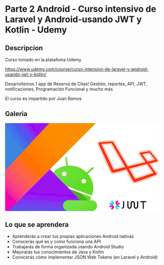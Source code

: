 # Parte 2 Android - Curso intensivo de Laravel y Android-usando JWT y Kotlin - Udemy

## Descripcion 

Curso tomado en la platafoma Udemy

https://www.udemy.com/course/curso-intensivo-de-laravel-y-android-usando-jwt-y-kotlin/

Desarrollemos 1 app de Reserva de Citas! Gestión, reportes, API, JWT, notificaciones, Programación Funcional y mucho más

El curso es impartido por Juan Ramos

## Galeria

![LaravelAndroid.png](/LaravelAndroid.png)

## Lo que se aprendera 

- Aprenderás a crear tus propias aplicaciones Android nativas
- Conocerás qué es y como funciona una API
- Trabajarás de forma organizada usando Android Studio
- Mejorarás tus conocimientos de Java y Kotlin
- Conocerás cómo implementar JSON Web Tokens (en Laravel y Android)